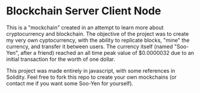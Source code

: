# Blockchain Server Client Node
This is a "mockchain" created in an attempt to learn more about cryptocurrency and blockchain. The objective of the project was to create my very own cyptocurrency, with the ability to replicate blocks, "mine" the currency, and transfer it between users. The currency itself (named "Soo-Yen", after a friend) reached an all time peak value of $0.0000032 due to an initial transaction for the worth of one dollar. 

This project was made entirely in javascript, with some references in Solidity. Feel free to fork this repo to create your own mockchains (or contact me if you want some Soo-Yen for yourself).

